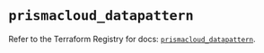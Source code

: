 # `prismacloud_datapattern`

Refer to the Terraform Registry for docs: [`prismacloud_datapattern`](https://registry.terraform.io/providers/paloaltonetworks/prismacloud/1.7.0/docs/resources/datapattern).
